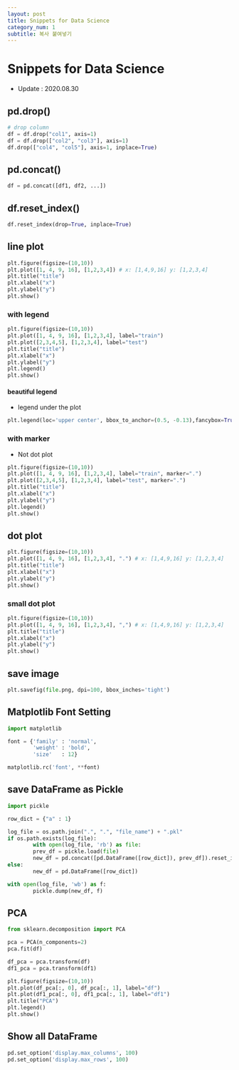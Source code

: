 ```yaml
---
layout: post
title: Snippets for Data Science
category_num: 1
subtitle: 복사 붙여넣기
---
```


# Snippets for Data Science

- Update : 2020.08.30

## pd.drop()

```python
# drop column
df = df.drop("col1", axis=1)
df = df.drop(["col2", "col3"], axis=1)
df.drop(["col4", "col5"], axis=1, inplace=True)
```

## pd.concat()

```python
df = pd.concat([df1, df2, ...])
```

## df.reset_index()

```python
df.reset_index(drop=True, inplace=True)
```

## line plot

```python
plt.figure(figsize=(10,10))
plt.plot([1, 4, 9, 16], [1,2,3,4]) # x: [1,4,9,16] y: [1,2,3,4]
plt.title("title")
plt.xlabel("x")
plt.ylabel("y")
plt.show()
```

### with legend

```python
plt.figure(figsize=(10,10))
plt.plot([1, 4, 9, 16], [1,2,3,4], label="train")
plt.plot([2,3,4,5], [1,2,3,4], label="test")
plt.title("title")
plt.xlabel("x")
plt.ylabel("y")
plt.legend()
plt.show()
```

#### beautiful legend

- legend under the plot 

```python
plt.legend(loc='upper center', bbox_to_anchor=(0.5, -0.13),fancybox=True, shadow=False, ncol=5)
```

### with marker

- Not dot plot

```python
plt.figure(figsize=(10,10))
plt.plot([1, 4, 9, 16], [1,2,3,4], label="train", marker=".")
plt.plot([2,3,4,5], [1,2,3,4], label="test", marker=".")
plt.title("title")
plt.xlabel("x")
plt.ylabel("y")
plt.legend()
plt.show()
```

## dot plot

```python
plt.figure(figsize=(10,10))
plt.plot([1, 4, 9, 16], [1,2,3,4], ".") # x: [1,4,9,16] y: [1,2,3,4]
plt.title("title")
plt.xlabel("x")
plt.ylabel("y")
plt.show()
```

### small dot plot

```python
plt.figure(figsize=(10,10))
plt.plot([1, 4, 9, 16], [1,2,3,4], ",") # x: [1,4,9,16] y: [1,2,3,4]
plt.title("title")
plt.xlabel("x")
plt.ylabel("y")
plt.show()
```

## save image

```python
plt.savefig(file.png, dpi=100, bbox_inches='tight')
```

## Matplotlib Font Setting

```python
import matplotlib

font = {'family' : 'normal',
        'weight' : 'bold',
        'size'   : 12}

matplotlib.rc('font', **font)
```

## save DataFrame as Pickle

```python
import pickle

row_dict = {"a" : 1}

log_file = os.path.join(".", ".", "file_name") + ".pkl"
if os.path.exists(log_file):
        with open(log_file, 'rb') as file:
        prev_df = pickle.load(file)
        new_df = pd.concat([pd.DataFrame([row_dict]), prev_df]).reset_index(drop=True)
else:
        new_df = pd.DataFrame([row_dict])

with open(log_file, 'wb') as f:
        pickle.dump(new_df, f)
```

## PCA

```python
from sklearn.decomposition import PCA

pca = PCA(n_components=2)
pca.fit(df)

df_pca = pca.transform(df)
df1_pca = pca.transform(df1)

plt.figure(figsize=(10,10))
plt.plot(df_pca[:, 0], df_pca[:, 1], label="df")
plt.plot(df1_pca[:, 0], df1_pca[:, 1], label="df1")
plt.title("PCA")
plt.legend()
plt.show()
```

## Show all DataFrame

```python
pd.set_option('display.max_columns', 100)
pd.set_option('display.max_rows', 100)
```
